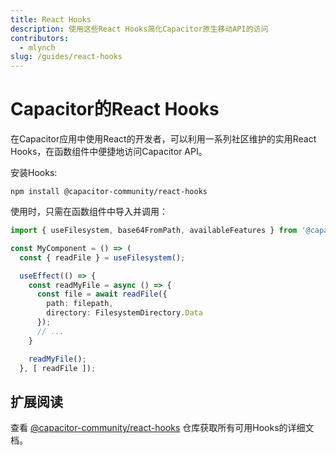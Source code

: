 ```yaml
---
title: React Hooks
description: 使用这些React Hooks简化Capacitor原生移动API的访问
contributors:
  - mlynch
slug: /guides/react-hooks
---
```


# Capacitor的React Hooks

在Capacitor应用中使用React的开发者，可以利用一系列社区维护的实用React Hooks，在函数组件中便捷地访问Capacitor API。

安装Hooks:

```shell
npm install @capacitor-community/react-hooks
```

使用时，只需在函数组件中导入并调用：

```typescript
import { useFilesystem, base64FromPath, availableFeatures } from '@capacitor-community/react-hooks/filesystem';

const MyComponent = () => (
  const { readFile } = useFilesystem();

  useEffect(() => {
    const readMyFile = async () => {
      const file = await readFile({
        path: filepath,
        directory: FilesystemDirectory.Data
      });
      // ...
    }

    readMyFile();
  }, [ readFile ]);
```

## 扩展阅读

查看 [@capacitor-community/react-hooks](https://github.com/capacitor-community/react-hooks) 仓库获取所有可用Hooks的详细文档。